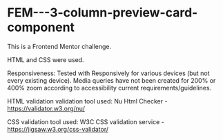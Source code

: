 # FEM---3-column-preview-card-component

This is a Frontend Mentor challenge.

HTML and CSS were used.

Responsiveness: Tested with Responsively for various devices (but not every existing device). 
Media queries have not been created for 200% or 400% zoom according to accessibility current requirements/guidelines. 

HTML validation validation tool used: Nu Html Checker - https://validator.w3.org/nu/

CSS validation tool used: W3C CSS validation service - https://jigsaw.w3.org/css-validator/
